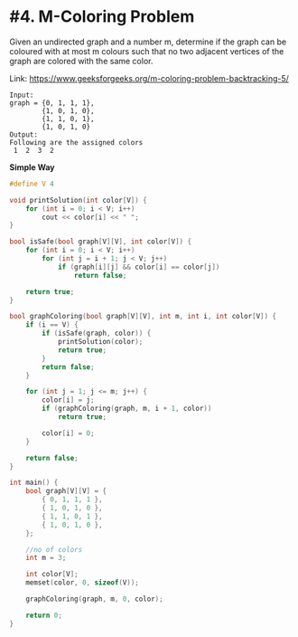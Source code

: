 # #4. M-Coloring Problem

Given an undirected graph and a number m, determine if the graph can be coloured with at most m colours such that no two adjacent vertices of the graph are colored with the same color. 

Link: https://www.geeksforgeeks.org/m-coloring-problem-backtracking-5/

```
Input:  
graph = {0, 1, 1, 1},
        {1, 0, 1, 0},
        {1, 1, 0, 1},
        {1, 0, 1, 0}
Output: 
Following are the assigned colors
 1  2  3  2
 ```

**Simple Way**
```cpp
#define V 4

void printSolution(int color[V]) {
	for (int i = 0; i < V; i++)
		cout << color[i] << " ";
}

bool isSafe(bool graph[V][V], int color[V]) {
	for (int i = 0; i < V; i++)
		for (int j = i + 1; j < V; j++)
			if (graph[i][j] && color[i] == color[j])
				return false;

	return true;
}

bool graphColoring(bool graph[V][V], int m, int i, int color[V]) {
	if (i == V) {
		if (isSafe(graph, color)) {
			printSolution(color);
			return true;
		}
		return false;
	}

	for (int j = 1; j <= m; j++) {
		color[i] = j;
		if (graphColoring(graph, m, i + 1, color))
			return true;

		color[i] = 0;
	}

	return false;
}

int main() {
	bool graph[V][V] = {
		{ 0, 1, 1, 1 },
		{ 1, 0, 1, 0 },
		{ 1, 1, 0, 1 },
		{ 1, 0, 1, 0 },
	};

	//no of colors
	int m = 3;

	int color[V];
	memset(color, 0, sizeof(V));

	graphColoring(graph, m, 0, color);

	return 0;
}
```
